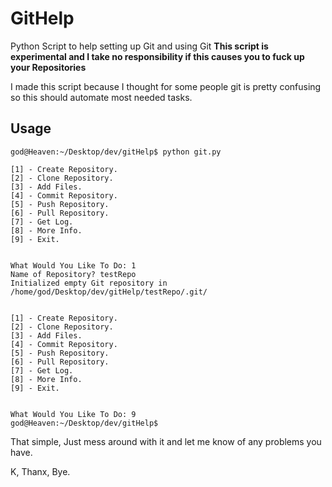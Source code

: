 # GitHelp
Python Script to help setting up Git and using Git
**This script is experimental and I take no responsibility if this causes you to fuck up your Repositories**

I made this script because I thought for some people git is pretty confusing so this should automate most needed tasks.

## Usage
```
god@Heaven:~/Desktop/dev/gitHelp$ python git.py

[1] - Create Repository.
[2] - Clone Repository.
[3] - Add Files.
[4] - Commit Repository.
[5] - Push Repository.
[6] - Pull Repository.
[7] - Get Log.
[8] - More Info.
[9] - Exit.


What Would You Like To Do: 1
Name of Repository? testRepo
Initialized empty Git repository in /home/god/Desktop/dev/gitHelp/testRepo/.git/


[1] - Create Repository.
[2] - Clone Repository.
[3] - Add Files.
[4] - Commit Repository.
[5] - Push Repository.
[6] - Pull Repository.
[7] - Get Log.
[8] - More Info.
[9] - Exit.


What Would You Like To Do: 9
god@Heaven:~/Desktop/dev/gitHelp$
```

That simple, Just mess around with it and let me know of any problems you have.

K, Thanx, Bye.
